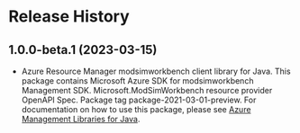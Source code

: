 # Release History

## 1.0.0-beta.1 (2023-03-15)

- Azure Resource Manager modsimworkbench client library for Java. This package contains Microsoft Azure SDK for modsimworkbench Management SDK. Microsoft.ModSimWorkbench resource provider OpenAPI Spec. Package tag package-2021-03-01-preview. For documentation on how to use this package, please see [Azure Management Libraries for Java](https://aka.ms/azsdk/java/mgmt).
